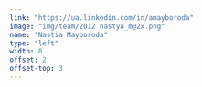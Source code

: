 ```yaml
---
link: "https://ua.linkedin.com/in/amayboroda"
image: "img/team/2012 nastya_m@2x.png"
name: "Nastia Mayboroda"
type: "left"
width: 8
offset: 2
offset-top: 3
---
```

